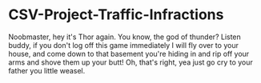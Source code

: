 # CSV-Project-Traffic-Infractions
Noobmaster, hey it's Thor again. You know, the god of thunder? Listen buddy, if you don't log off this game immediately I will fly over to your house, and come down to that basement you're hiding in and rip off your arms and shove them up your butt! Oh, that's right, yea just go cry to your father you little weasel.
